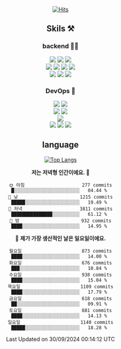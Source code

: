 <div align="center">

[![Hits](https://hits.seeyoufarm.com/api/count/incr/badge.svg?url=https%3A%2F%2Fgithub.com%2Fzxcv9203%2Fhit-counter&count_bg=%23FF7272&title_bg=%23324C2E&icon=codeigniter.svg&icon_color=%23DD5B5B&title=%EB%B0%A9%EB%AC%B8%EC%9E%90&edge_flat=false)](https://hits.seeyoufarm.com)
  
## Skils ⚒️

### backend 🧑‍💻
  
<img src="https://img.shields.io/badge/Java-FF6600?style=flat-square&logo=buymeacoffee&logoColor=white"/>
<img src="https://img.shields.io/badge/Go-0099FF?style=flat-square&logo=go&logoColor=white"/>
<img src="https://img.shields.io/badge/Kotlin-7F52FF?style=flat-square&logo=kotlin&logoColor=white"/>
  
  
<br />
  
<img src="https://img.shields.io/badge/Spring-339933?style=flat-square&logo=Spring&logoColor=white"/>
<img src="https://img.shields.io/badge/Spring Boot-339933?style=flat-square&logo=Spring Boot&logoColor=white"/>
<img src="https://img.shields.io/badge/Spring Security-339933?style=flat-square&logo=Spring Security&logoColor=white"/>
  
<img src="https://img.shields.io/badge/Spring Data JPA-339933?style=flat-square&logo=Hibernate&logoColor=white"/>

<br />
  
  <img src="https://img.shields.io/badge/mysql-0099FF?style=flat-square&logo=mysql&logoColor=white"/>
  <img src="https://img.shields.io/badge/mariadb-0099FF?style=flat-square&logo=mariadb&logoColor=white"/>
  <img src="https://img.shields.io/badge/mongoDB-47A248?style=flat-square&logo=mongodb&logoColor=white"/>
  
  
### DevOps 🚀
  
  <img src="https://img.shields.io/badge/docker-2496ED?style=flat-square&logo=docker&logoColor=white"/>
  <img src="https://img.shields.io/badge/kubernetes-326CE5?style=flat-square&logo=kubernetes&logoColor=white"/>
  
  <br />
  
  <img src="https://img.shields.io/badge/Github Actions-2088FF?style=flat-square&logo=githubactions&logoColor=white"/>
  <img src="https://img.shields.io/badge/Jenkins-D24939?style=flat-square&logo=jenkins&logoColor=white"/>
  
  
  <br />
  <img src="https://img.shields.io/badge/terraform-7B42BC?style=flat-square&logo=terraform&logoColor=white"/>
  
  <br />
  <img src="https://img.shields.io/badge/Amazon AWS-232F3E?style=flat-square&logo=Amazon AWS&logoColor=white"/>

  <img src="https://img.shields.io/badge/GCP-4285F4?style=flat-square&logo=googlecloud&logoColor=white"/>
  <img src="https://img.shields.io/badge/NCP-03C75A?style=flat-square&logo=naver&logoColor=white"/>
  
  
## language

[![Top Langs](https://github-readme-stats.vercel.app/api/top-langs/?username=zxcv9203&hide=html&exclude_repo=zxcv9203.github.io,golB&theme=grate-gatsby)](https://github.com/zxcv9203/github-readme-stats)
  
<!--START_SECTION:waka-->
**저는 저녁형 인간이에요. 🦉** 

```text
🌞 아침                     277 commits         █░░░░░░░░░░░░░░░░░░░░░░░░   04.44 % 
🌆 낮　                     1215 commits        █████░░░░░░░░░░░░░░░░░░░░   19.49 % 
🌃 저녁                     3811 commits        ███████████████░░░░░░░░░░   61.12 % 
🌙 밤　                     932 commits         ████░░░░░░░░░░░░░░░░░░░░░   14.95 % 
```
📅 **제가 가장 생산적인 날은 일요일이에요.** 

```text
월요일                      873 commits         ████░░░░░░░░░░░░░░░░░░░░░   14.00 % 
화요일                      676 commits         ███░░░░░░░░░░░░░░░░░░░░░░   10.84 % 
수요일                      938 commits         ████░░░░░░░░░░░░░░░░░░░░░   15.04 % 
목요일                      1109 commits        ████░░░░░░░░░░░░░░░░░░░░░   17.79 % 
금요일                      618 commits         ██░░░░░░░░░░░░░░░░░░░░░░░   09.91 % 
토요일                      881 commits         ████░░░░░░░░░░░░░░░░░░░░░   14.13 % 
일요일                      1140 commits        █████░░░░░░░░░░░░░░░░░░░░   18.28 % 
```



 Last Updated on 30/09/2024 00:14:12 UTC
<!--END_SECTION:waka-->
  
</div>

